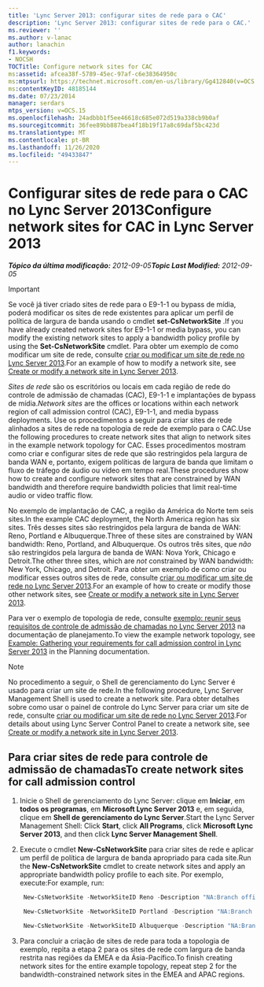 ```yaml
---
title: 'Lync Server 2013: configurar sites de rede para o CAC'
description: 'Lync Server 2013: configurar sites de rede para o CAC.'
ms.reviewer: ''
ms.author: v-lanac
author: lanachin
f1.keywords:
- NOCSH
TOCTitle: Configure network sites for CAC
ms:assetid: afcea38f-5789-45ec-97af-c6e38364950c
ms:mtpsurl: https://technet.microsoft.com/en-us/library/Gg412840(v=OCS.15)
ms:contentKeyID: 48185144
ms.date: 07/23/2014
manager: serdars
mtps_version: v=OCS.15
ms.openlocfilehash: 24adbbb1f5ee46618c685e072d519a338cb9b0af
ms.sourcegitcommit: 36fee89bb887bea4f18b19f17a8c69daf5bc423d
ms.translationtype: MT
ms.contentlocale: pt-BR
ms.lasthandoff: 11/26/2020
ms.locfileid: "49433847"
---
```

# <a name="configure-network-sites-for-cac-in-lync-server-2013"></a><span data-ttu-id="440ce-103">Configurar sites de rede para o CAC no Lync Server 2013</span><span class="sxs-lookup"><span data-stu-id="440ce-103">Configure network sites for CAC in Lync Server 2013</span></span>

<div data-xmlns="http://www.w3.org/1999/xhtml">

<div class="topic" data-xmlns="http://www.w3.org/1999/xhtml" data-msxsl="urn:schemas-microsoft-com:xslt" data-cs="https://msdn.microsoft.com/">

<div data-asp="https://msdn2.microsoft.com/asp">



</div>

<div id="mainSection">

<div id="mainBody"><span data-ttu-id="440ce-104">

<span> </span></span><span class="sxs-lookup"><span data-stu-id="440ce-104">

<span> </span></span></span>

<span data-ttu-id="440ce-105">_**Tópico da última modificação:** 2012-09-05_</span><span class="sxs-lookup"><span data-stu-id="440ce-105">_**Topic Last Modified:** 2012-09-05_</span></span>

<div class=" ">


> [!IMPORTANT]  
> <span data-ttu-id="440ce-106">Se você já tiver criado sites de rede para o E9-1-1 ou bypass de mídia, poderá modificar os sites de rede existentes para aplicar um perfil de política de largura de banda usando o cmdlet <STRONG>set-CsNetworkSite</STRONG> .</span><span class="sxs-lookup"><span data-stu-id="440ce-106">If you have already created network sites for E9-1-1 or media bypass, you can modify the existing network sites to apply a bandwidth policy profile by using the <STRONG>Set-CsNetworkSite</STRONG> cmdlet.</span></span> <span data-ttu-id="440ce-107">Para obter um exemplo de como modificar um site de rede, consulte <A href="lync-server-2013-create-or-modify-a-network-site.md">criar ou modificar um site de rede no Lync Server 2013</A>.</span><span class="sxs-lookup"><span data-stu-id="440ce-107">For an example of how to modify a network site, see <A href="lync-server-2013-create-or-modify-a-network-site.md">Create or modify a network site in Lync Server 2013</A>.</span></span>



</div>

<span data-ttu-id="440ce-108">*Sites de rede* são os escritórios ou locais em cada região de rede do controle de admissão de chamadas (CAC), E9-1-1 e implantações de bypass de mídia.</span><span class="sxs-lookup"><span data-stu-id="440ce-108">*Network sites* are the offices or locations within each network region of call admission control (CAC), E9-1-1, and media bypass deployments.</span></span> <span data-ttu-id="440ce-109">Use os procedimentos a seguir para criar sites de rede alinhados a sites de rede na topologia de rede de exemplo para o CAC.</span><span class="sxs-lookup"><span data-stu-id="440ce-109">Use the following procedures to create network sites that align to network sites in the example network topology for CAC.</span></span> <span data-ttu-id="440ce-110">Esses procedimentos mostram como criar e configurar sites de rede que são restringidos pela largura de banda WAN e, portanto, exigem políticas de largura de banda que limitam o fluxo de tráfego de áudio ou vídeo em tempo real.</span><span class="sxs-lookup"><span data-stu-id="440ce-110">These procedures show how to create and configure network sites that are constrained by WAN bandwidth and therefore require bandwidth policies that limit real-time audio or video traffic flow.</span></span>

<span data-ttu-id="440ce-111">No exemplo de implantação de CAC, a região da América do Norte tem seis sites.</span><span class="sxs-lookup"><span data-stu-id="440ce-111">In the example CAC deployment, the North America region has six sites.</span></span> <span data-ttu-id="440ce-112">Três desses sites são restringidos pela largura de banda de WAN: Reno, Portland e Albuquerque.</span><span class="sxs-lookup"><span data-stu-id="440ce-112">Three of these sites are constrained by WAN bandwidth: Reno, Portland, and Albuquerque.</span></span> <span data-ttu-id="440ce-113">Os outros três sites, que *não* são restringidos pela largura de banda de WAN: Nova York, Chicago e Detroit.</span><span class="sxs-lookup"><span data-stu-id="440ce-113">The other three sites, which are *not* constrained by WAN bandwidth: New York, Chicago, and Detroit.</span></span> <span data-ttu-id="440ce-114">Para obter um exemplo de como criar ou modificar esses outros sites de rede, consulte [criar ou modificar um site de rede no Lync Server 2013](lync-server-2013-create-or-modify-a-network-site.md).</span><span class="sxs-lookup"><span data-stu-id="440ce-114">For an example of how to create or modify those other network sites, see [Create or modify a network site in Lync Server 2013](lync-server-2013-create-or-modify-a-network-site.md).</span></span>

<span data-ttu-id="440ce-115">Para ver o exemplo de topologia de rede, consulte [exemplo: reunir seus requisitos de controle de admissão de chamadas no Lync Server 2013](lync-server-2013-example-of-gathering-your-requirements-for-call-admission-control.md) na documentação de planejamento.</span><span class="sxs-lookup"><span data-stu-id="440ce-115">To view the example network topology, see [Example: Gathering your requirements for call admission control in Lync Server 2013](lync-server-2013-example-of-gathering-your-requirements-for-call-admission-control.md) in the Planning documentation.</span></span>

<div class=" ">


> [!NOTE]  
> <span data-ttu-id="440ce-116">No procedimento a seguir, o Shell de gerenciamento do Lync Server é usado para criar um site de rede.</span><span class="sxs-lookup"><span data-stu-id="440ce-116">In the following procedure, Lync Server Management Shell is used to create a network site.</span></span> <span data-ttu-id="440ce-117">Para obter detalhes sobre como usar o painel de controle do Lync Server para criar um site de rede, consulte <A href="lync-server-2013-create-or-modify-a-network-site.md">criar ou modificar um site de rede no Lync Server 2013</A>.</span><span class="sxs-lookup"><span data-stu-id="440ce-117">For details about using Lync Server Control Panel to create a network site, see <A href="lync-server-2013-create-or-modify-a-network-site.md">Create or modify a network site in Lync Server 2013</A>.</span></span>



</div>

<div>

## <a name="to-create-network-sites-for-call-admission-control"></a><span data-ttu-id="440ce-118">Para criar sites de rede para controle de admissão de chamadas</span><span class="sxs-lookup"><span data-stu-id="440ce-118">To create network sites for call admission control</span></span>

1.  <span data-ttu-id="440ce-119">Inicie o Shell de gerenciamento do Lync Server: clique em **Iniciar**, em **todos os programas**, em **Microsoft Lync Server 2013** e, em seguida, clique em **Shell de gerenciamento do Lync Server**.</span><span class="sxs-lookup"><span data-stu-id="440ce-119">Start the Lync Server Management Shell: Click **Start**, click **All Programs**, click **Microsoft Lync Server 2013**, and then click **Lync Server Management Shell**.</span></span>

2.  <span data-ttu-id="440ce-120">Execute o cmdlet **New-CsNetworkSite** para criar sites de rede e aplicar um perfil de política de largura de banda apropriado para cada site.</span><span class="sxs-lookup"><span data-stu-id="440ce-120">Run the **New-CsNetworkSite** cmdlet to create network sites and apply an appropriate bandwidth policy profile to each site.</span></span> <span data-ttu-id="440ce-121">Por exemplo, execute:</span><span class="sxs-lookup"><span data-stu-id="440ce-121">For example, run:</span></span>
    
       ```powershell
        New-CsNetworkSite -NetworkSiteID Reno -Description "NA:Branch office for sales force" -NetworkRegionID NorthAmerica -BWPolicyProfileID 10MB_Link
       ```
    
       ```powershell
        New-CsNetworkSite -NetworkSiteID Portland -Description "NA:Branch office for marketing force" -NetworkRegionID NorthAmerica -BWPolicyProfileID 5MB_Link
       ```
    
       ```powershell
        New-CsNetworkSite -NetworkSiteID Albuquerque -Description "NA:Branch office for SouthWest sales" -NetworkRegionID EMEA -BWPolicyProfileID 10MB_Link
       ```

3.  <span data-ttu-id="440ce-122">Para concluir a criação de sites de rede para toda a topologia de exemplo, repita a etapa 2 para os sites de rede com largura de banda restrita nas regiões da EMEA e da Ásia-Pacífico.</span><span class="sxs-lookup"><span data-stu-id="440ce-122">To finish creating network sites for the entire example topology, repeat step 2 for the bandwidth-constrained network sites in the EMEA and APAC regions.</span></span>

<span data-ttu-id="440ce-123"></div>

</div>

<span> </span>

</div>

</div>

</span><span class="sxs-lookup"><span data-stu-id="440ce-123"></div>

</div>

<span> </span>

</div>

</div>

</span></span></div>

